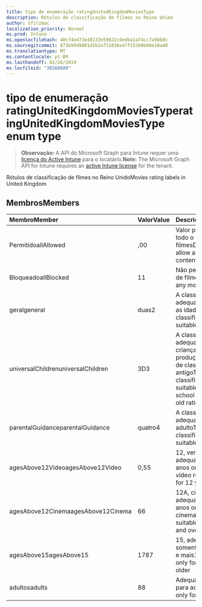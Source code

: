 ```yaml
---
title: tipo de enumeração ratingUnitedKingdomMoviesType
description: Rótulos de classificação de filmes no Reino Unido
author: tfitzmac
localization_priority: Normal
ms.prod: Intune
ms.openlocfilehash: 40cf4e473e48133e59822cdedba1a74cc7a9bb0c
ms.sourcegitcommit: 873b99d9001d1b2af21836e47f15360b08e10a40
ms.translationtype: MT
ms.contentlocale: pt-BR
ms.lasthandoff: 02/26/2019
ms.locfileid: "30260680"
---
```

# <a name="ratingunitedkingdommoviestype-enum-type"></a><span data-ttu-id="fd985-103">tipo de enumeração ratingUnitedKingdomMoviesType</span><span class="sxs-lookup"><span data-stu-id="fd985-103">ratingUnitedKingdomMoviesType enum type</span></span>

> <span data-ttu-id="fd985-104">**Observação:** A API do Microsoft Graph para Intune requer uma [licença do Active Intune](https://go.microsoft.com/fwlink/?linkid=839381) para o locatário.</span><span class="sxs-lookup"><span data-stu-id="fd985-104">**Note:** The Microsoft Graph API for Intune requires an [active Intune license](https://go.microsoft.com/fwlink/?linkid=839381) for the tenant.</span></span>

<span data-ttu-id="fd985-105">Rótulos de classificação de filmes no Reino Unido</span><span class="sxs-lookup"><span data-stu-id="fd985-105">Movies rating labels in United Kingdom</span></span>

## <a name="members"></a><span data-ttu-id="fd985-106">Membros</span><span class="sxs-lookup"><span data-stu-id="fd985-106">Members</span></span>
|<span data-ttu-id="fd985-107">Membro</span><span class="sxs-lookup"><span data-stu-id="fd985-107">Member</span></span>|<span data-ttu-id="fd985-108">Valor</span><span class="sxs-lookup"><span data-stu-id="fd985-108">Value</span></span>|<span data-ttu-id="fd985-109">Descrição</span><span class="sxs-lookup"><span data-stu-id="fd985-109">Description</span></span>|
|:---|:---|:---|
|<span data-ttu-id="fd985-110">Permitido</span><span class="sxs-lookup"><span data-stu-id="fd985-110">allAllowed</span></span>|<span data-ttu-id="fd985-111">,0</span><span class="sxs-lookup"><span data-stu-id="fd985-111">0</span></span>|<span data-ttu-id="fd985-112">Valor padrão, permitir todo o conteúdo de filmes</span><span class="sxs-lookup"><span data-stu-id="fd985-112">Default value, allow all movies content</span></span>|
|<span data-ttu-id="fd985-113">Bloqueado</span><span class="sxs-lookup"><span data-stu-id="fd985-113">allBlocked</span></span>|<span data-ttu-id="fd985-114">1</span><span class="sxs-lookup"><span data-stu-id="fd985-114">1</span></span>|<span data-ttu-id="fd985-115">Não permitir conteúdo de filmes</span><span class="sxs-lookup"><span data-stu-id="fd985-115">Do not allow any movies content</span></span>|
|<span data-ttu-id="fd985-116">geral</span><span class="sxs-lookup"><span data-stu-id="fd985-116">general</span></span>|<span data-ttu-id="fd985-117">duas</span><span class="sxs-lookup"><span data-stu-id="fd985-117">2</span></span>|<span data-ttu-id="fd985-118">A classificação U é adequada para todas as idades</span><span class="sxs-lookup"><span data-stu-id="fd985-118">The U classification is suitable for all ages</span></span>|
|<span data-ttu-id="fd985-119">universalChildren</span><span class="sxs-lookup"><span data-stu-id="fd985-119">universalChildren</span></span>|<span data-ttu-id="fd985-120">3D</span><span class="sxs-lookup"><span data-stu-id="fd985-120">3</span></span>|<span data-ttu-id="fd985-121">A classificação UC é adequada para crianças de pré-produção, um rótulo de classificação antigo</span><span class="sxs-lookup"><span data-stu-id="fd985-121">The UC classification is suitable for pre-school children, an old rating label</span></span>|
|<span data-ttu-id="fd985-122">parentalGuidance</span><span class="sxs-lookup"><span data-stu-id="fd985-122">parentalGuidance</span></span>|<span data-ttu-id="fd985-123">quatro</span><span class="sxs-lookup"><span data-stu-id="fd985-123">4</span></span>|<span data-ttu-id="fd985-124">A classificação PG é adequada para o adulto</span><span class="sxs-lookup"><span data-stu-id="fd985-124">The PG classification is suitable for mature</span></span>|
|<span data-ttu-id="fd985-125">agesAbove12Video</span><span class="sxs-lookup"><span data-stu-id="fd985-125">agesAbove12Video</span></span>|<span data-ttu-id="fd985-126">0,5</span><span class="sxs-lookup"><span data-stu-id="fd985-126">5</span></span>|<span data-ttu-id="fd985-127">12, versão de vídeo adequada para 12 anos ou mais</span><span class="sxs-lookup"><span data-stu-id="fd985-127">12, video release suitable for 12 years and over</span></span>|
|<span data-ttu-id="fd985-128">agesAbove12Cinema</span><span class="sxs-lookup"><span data-stu-id="fd985-128">agesAbove12Cinema</span></span>|<span data-ttu-id="fd985-129">6</span><span class="sxs-lookup"><span data-stu-id="fd985-129">6</span></span>|<span data-ttu-id="fd985-130">12A, cinema versão adequada para 12 anos ou mais</span><span class="sxs-lookup"><span data-stu-id="fd985-130">12A, cinema release suitable for 12 years and over</span></span>|
|<span data-ttu-id="fd985-131">agesAbove15</span><span class="sxs-lookup"><span data-stu-id="fd985-131">agesAbove15</span></span>|<span data-ttu-id="fd985-132">178</span><span class="sxs-lookup"><span data-stu-id="fd985-132">7</span></span>|<span data-ttu-id="fd985-133">15, adequado somente por 15 anos e mais</span><span class="sxs-lookup"><span data-stu-id="fd985-133">15, suitable only for 15 years and older</span></span>|
|<span data-ttu-id="fd985-134">adultos</span><span class="sxs-lookup"><span data-stu-id="fd985-134">adults</span></span>|<span data-ttu-id="fd985-135">8</span><span class="sxs-lookup"><span data-stu-id="fd985-135">8</span></span>|<span data-ttu-id="fd985-136">Adequado somente para adultos</span><span class="sxs-lookup"><span data-stu-id="fd985-136">Suitable only for adults</span></span>|



